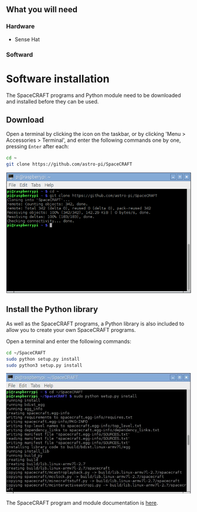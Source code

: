 ## What you will need
### Hardware
* Sense Hat
### Softward
# Software installation

The SpaceCRAFT programs and Python module need to be downloaded and installed before they can be used.

## Download

Open a terminal by clicking the icon on the taskbar, or by clicking 'Menu > Accessories > Terminal', and enter the following commands one by one, pressing `Enter` after each:

```bash
cd ~
git clone https://github.com/astro-pi/SpaceCRAFT
```

![Downloading SpaceCRAFT](images/downloadspacecraft.png)

## Install the Python library

As well as the SpaceCRAFT programs, a Python library is also included to allow you to create your own SpaceCRAFT programs.

Open a terminal and enter the following commands:

```bash
cd ~/SpaceCRAFT
sudo python setup.py install
sudo python3 setup.py install
```

![Installing SpaceCRAFT](images/installspacecraft.jpg)

The SpaceCRAFT program and module documentation is [here](https://github.com/astro-pi/SpaceCRAFT/blob/master/README.rst).
